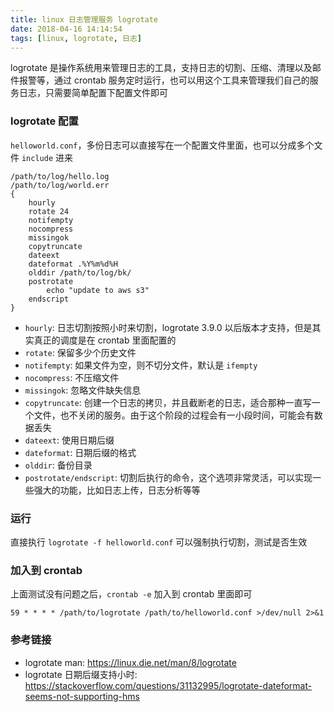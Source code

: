 ```yaml
---
title: linux 日志管理服务 logrotate
date: 2018-04-16 14:14:54
tags: [linux, logrotate, 日志]
---
```


logrotate 是操作系统用来管理日志的工具，支持日志的切割、压缩、清理以及邮件报警等，通过 crontab 服务定时运行，也可以用这个工具来管理我们自己的服务日志，只需要简单配置下配置文件即可

### logrotate 配置

`helloworld.conf`，多份日志可以直接写在一个配置文件里面，也可以分成多个文件 `include` 进来

```
/path/to/log/hello.log
/path/to/log/world.err
{
    hourly
    rotate 24
    notifempty
    nocompress
    missingok
    copytruncate
    dateext
    dateformat .%Y%m%d%H
    olddir /path/to/log/bk/
    postrotate
        echo "update to aws s3"
    endscript
}
```

- `hourly`: 日志切割按照小时来切割，logrotate 3.9.0 以后版本才支持，但是其实真正的调度是在 crontab 里面配置的
- `rotate`: 保留多少个历史文件
- `notifempty`: 如果文件为空，则不切分文件，默认是 `ifempty`
- `nocompress`: 不压缩文件
- `missingok`: 忽略文件缺失信息
- `copytruncate`: 创建一个日志的拷贝，并且截断老的日志，适合那种一直写一个文件，也不关闭的服务。由于这个阶段的过程会有一小段时间，可能会有数据丢失
- `dateext`: 使用日期后缀
- `dateformat`: 日期后缀的格式
- `olddir`: 备份目录
- `postrotate/endscript`: 切割后执行的命令，这个选项非常灵活，可以实现一些强大的功能，比如日志上传，日志分析等等

### 运行

直接执行 `logrotate -f helloworld.conf` 可以强制执行切割，测试是否生效

### 加入到 crontab

上面测试没有问题之后，`crontab -e` 加入到 crontab 里面即可

```
59 * * * * /path/to/logrotate /path/to/helloworld.conf >/dev/null 2>&1
```

### 参考链接

- logrotate man: <https://linux.die.net/man/8/logrotate>
- logrotate 日期后缀支持小时: <https://stackoverflow.com/questions/31132995/logrotate-dateformat-seems-not-supporting-hms>
